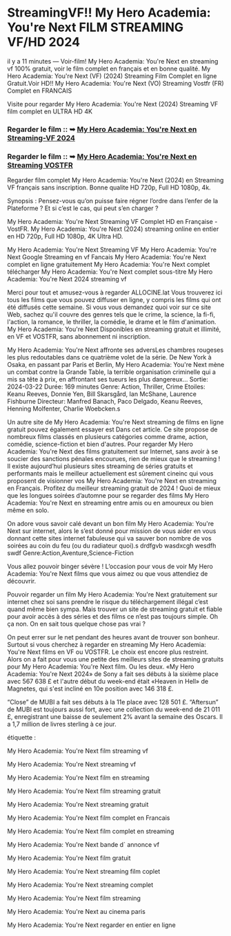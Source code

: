 # StreamingVF!! My Hero Academia: You're Next FILM STREAMING VF/HD 2024

il y a 11 minutes — Voir-film! My Hero Academia: You're Next en streaming vf 100% gratuit, voir le film complet en français et en bonne qualité. My Hero Academia: You're Next (VF) (2024) Streaming Film Complet en ligne Gratuit.Voir HD!! My Hero Academia: You're Next (VO) Streaming Vostfr (FR) Complet en FRANCAIS

Visite pour regarder My Hero Academia: You're Next (2024) Streaming VF film complet en ULTRA HD 4K

### Regarder le film :: ➥ [My Hero Academia: You're Next en Streaming-VF 2024](https://dmovie.fun/fr/movie/1159311/my-hero-academia-youre-nextend?Gitb)

### Regarder le film :: ➥ [My Hero Academia: You're Next en Streaming VOSTFR](https://dmovie.fun/fr/movie/1159311/my-hero-academia-youre-nextend?Gitb)

Regarder film complet My Hero Academia: You're Next (2024) en Streaming VF français sans inscription. Bonne qualite HD 720p, Full HD 1080p, 4k.

Synopsis : Pensez-vous qu’on puisse faire régner l’ordre dans l’enfer de la Plateforme ? Et si c’est le cas, qui peut s’en charger ?

My Hero Academia: You're Next Streaming VF Complet HD en Française - VostFR. My Hero Academia: You're Next (2024) streaming online en entier en HD 720p, Full HD 1080p, 4K Ultra HD.

My Hero Academia: You're Next Streaming VF My Hero Academia: You're Next Google Streaming en vf Fancais My Hero Academia: You're Next complet en ligne gratuitement My Hero Academia: You're Next complet télécharger My Hero Academia: You're Next complet sous-titre My Hero Academia: You're Next 2024 streaming vf

Merci pour tout et amusez-vous à regarder ALLOCINE.lat Vous trouverez ici tous les films que vous pouvez diffuser en ligne, y compris les films qui ont été diffusés cette semaine. Si vous vous demandez quoi voir sur ce site Web, sachez qu'il couvre des genres tels que le crime, la science, la fi-fi, l'action, la romance, le thriller, la comédie, le drame et le film d'animation.
My Hero Academia: You're Next Disponibles en streaming gratuit et illimité, en VF et VOSTFR, sans abonnement ni inscription.

My Hero Academia: You're Next affronte ses adversLes chambres rougeses les plus redoutables dans ce quatrième volet de la série. De New York à Osaka, en passant par Paris et Berlin, My Hero Academia: You're Next mène un combat contre la Grande Table, la terrible organisation criminelle qui a mis sa tête à prix, en affrontant ses tueurs les plus dangereux... Sortie: 2024-03-22 Durée: 169 minutes Genre: Action, Thriller, Crime Etoiles: Keanu Reeves, Donnie Yen, Bill Skarsgård, Ian McShane, Laurence Fishburne Directeur: Manfred Banach, Paco Delgado, Keanu Reeves, Henning Molfenter, Charlie Woebcken.s

Un autre site de My Hero Academia: You're Next streaming de films en ligne gratuit pouvez également essayer est Dans cet article. Ce site propose de nombreux films classés en plusieurs catégories comme drame, action, comédie, science-fiction et bien d'autres. Pour regarder My Hero Academia: You're Next des films gratuitement sur Internet, sans avoir à se soucier des sanctions pénales encourues, rien de mieux que le streaming ! Il existe aujourd’hui plusieurs sites streaming de séries gratuits et performants mais le meilleur actuellement est sûrement cineinc qui vous proposent de visionner vos My Hero Academia: You're Next en streaming en Français. Profitez du meilleur streaming gratuit de 2024 ! Quoi de mieux que les longues soirées d’automne pour se regarder des films My Hero Academia: You're Next en streaming entre amis ou en amoureux ou bien même en solo.

On adore vous savoir calé devant un bon film My Hero Academia: You're Next sur internet, alors le s’est donné pour mission de vous aider en vous donnant cette sites internet fabuleuse qui va sauver bon nombre de vos soirées au coin du feu (ou du radiateur quoi).s drdfgvb wasdxcgh wesdfh swdf Genre:Action,Aventure,Science-Fiction

Vous allez pouvoir binger sévère ! L’occasion pour vous de voir My Hero Academia: You're Next films que vous aimez ou que vous attendiez de découvrir.

Pouvoir regarder un film My Hero Academia: You're Next gratuitement sur internet chez soi sans prendre le risque du téléchargement illégal c’est quand même bien sympa. Mais trouver un site de streaming gratuit et fiable pour avoir accès à des séries et des films ce n’est pas toujours simple. Oh ça non. On en sait tous quelque chose pas vrai ?

On peut errer sur le net pendant des heures avant de trouver son bonheur. Surtout si vous cherchez à regarder en streaming My Hero Academia: You're Next films en VF ou VOSTFR. Le choix est encore plus restreint. Alors on a fait pour vous une petite des meilleurs sites de streaming gratuits pour My Hero Academia: You're Next film. Ou les deux.
«My Hero Academia: You're Next 2024» de Sony a fait ses débuts à la sixième place avec 567 638 £ et l'autre début du week-end était «Heaven in Hell» de Magnetes, qui s'est incliné en 10e position avec 146 318 £.

“Close” de MUBI a fait ses débuts à la 11e place avec 128 501 £. “Aftersun” de MUBI est toujours aussi fort, avec une collection du week-end de 21 011 £, enregistrant une baisse de seulement 2% avant la semaine des Oscars. Il a 1,7 million de livres sterling à ce jour.

étiquette :

My Hero Academia: You're Next film streaming vf

My Hero Academia: You're Next streaming vf

My Hero Academia: You're Next film en streaming

My Hero Academia: You're Next film streaming gratuit

My Hero Academia: You're Next streaming gratuit

My Hero Academia: You're Next film complet en Francais

My Hero Academia: You're Next film complet en streaming

My Hero Academia: You're Next bande d` annonce vf

My Hero Academia: You're Next film gratuit

My Hero Academia: You're Next streaming film coplet

My Hero Academia: You're Next streaming complet

My Hero Academia: You're Next film streaming

My Hero Academia: You're Next au cinema paris

My Hero Academia: You're Next regarder en entier en ligne

